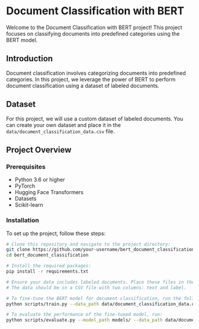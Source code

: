 
# Document Classification with BERT

Welcome to the Document Classification with BERT project! This project focuses on classifying documents into predefined categories using the BERT model.

## Introduction

Document classification involves categorizing documents into predefined categories. In this project, we leverage the power of BERT to perform document classification using a dataset of labeled documents.

## Dataset

For this project, we will use a custom dataset of labeled documents. You can create your own dataset and place it in the `data/document_classification_data.csv` file.

## Project Overview

### Prerequisites

- Python 3.6 or higher
- PyTorch
- Hugging Face Transformers
- Datasets
- Scikit-learn

### Installation

To set up the project, follow these steps:

```bash
# Clone this repository and navigate to the project directory:
git clone https://github.com/your-username/bert_document_classification.git
cd bert_document_classification

# Install the required packages:
pip install -r requirements.txt

# Ensure your data includes labeled documents. Place these files in the data/ directory.
# The data should be in a CSV file with two columns: text and label.

# To fine-tune the BERT model for document classification, run the following command:
python scripts/train.py --data_path data/document_classification_data.csv

# To evaluate the performance of the fine-tuned model, run:
python scripts/evaluate.py --model_path models/ --data_path data/document_classification_data.csv

